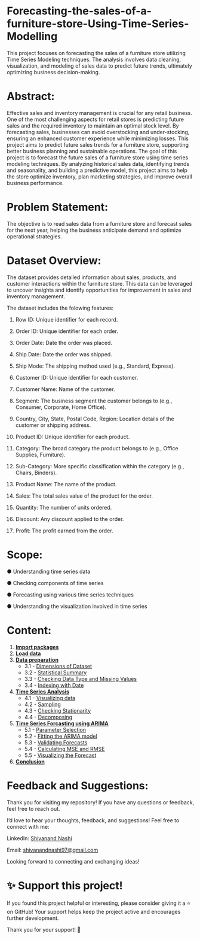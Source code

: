   # Forecasting-the-sales-of-a-furniture-store-Using-Time-Series-Modelling
  
   This project focuses on forecasting the sales of a furniture store utilizing Time Series Modeling techniques. The analysis involves data cleaning, visualization, and modeling of sales data to predict future trends, ultimately optimizing business decision-making.
 
  # Abstract:
  Effective sales and inventory management is crucial for any retail business. One of the most challenging aspects for retail stores is predicting future sales and the required inventory to maintain an optimal stock level. By forecasting sales, businesses can avoid overstocking and under-stocking, ensuring an enhanced customer experience while minimizing losses. This project aims to predict future sales trends for a furniture store, supporting better business planning and sustainable operations.
  The goal of this project is to forecast the future sales of a furniture store using time series modeling techniques. By analyzing historical sales data, identifying trends and seasonality, and building a predictive model, this project aims to help the store optimize inventory, plan marketing strategies, and improve overall business performance.
  
  # Problem Statement:
  The objective is to read sales data from a furniture store and forecast sales for the next year, helping the business anticipate demand and optimize operational strategies.
  
  # Dataset  Overview:
  The dataset provides detailed information about sales, products, and customer interactions within the furniture store. This data can be leveraged to uncover insights and identify opportunities for improvement in sales and inventory management.

  The dataset includes the folowing features:
  
  1. Row ID: Unique identifier for each record.
  
  2. Order ID: Unique identifier for each order.
  
  3. Order Date: Date the order was placed.
  
  4. Ship Date: Date the order was shipped.
  
  5. Ship Mode: The shipping method used (e.g., Standard, Express).
  
  6. Customer ID: Unique identifier for each customer.
  
  7. Customer Name: Name of the customer.
 
  8. Segment: The business segment the customer belongs to (e.g., Consumer, Corporate, Home Office).
  
  9. Country, City, State, Postal Code, Region: Location details of the customer or shipping address.
  
  10. Product ID: Unique identifier for each product.
  
  11. Category: The broad category the product belongs to (e.g., Office Supplies, Furniture).
  
  12. Sub-Category: More specific classification within the category (e.g., Chairs, Binders).
 
  13. Product Name: The name of the product.
  
  14. Sales: The total sales value of the product for the order.
  
  15. Quantity: The number of units ordered.
  
  16. Discount: Any discount applied to the order.
  
  17. Profit: The profit earned from the order.
  
  # Scope:
  ●	Understanding time series data
  
  ●	Checking components of time series 
  
  ●	Forecasting using various time series techniques
 
  ●	Understanding the visualization involved in time series

  # Content:
  
  1. **[Import packages](#import_packages)**
  2. **[Load data](#load_data)**
  3. **[Data preparation](#data_preparation)**
      - 3.1 - [Dimensions of Dataset](#data_dimension)
      - 3.2 - [Statistical Summary](#Stat_sum)
      - 3.3 - [Checking Data Type and Missing Values](#check_data_type)
      - 3.4 - [Indexing with Date](#Indexing_with_Date)
  4. **[Time Series Analysis](#Time_Series_Analysis)**
      - 4.1 - [Visualizing data](#Visualizing_data)
      - 4.2 - [Sampling](#Sampling)
      - 4.3 - [Checking Stationarity](#Checking_Stationarity)
      - 4.4 - [Decomposing](#Decomposing)
  5. **[Time Series Forcasting using ARIMA](#Time_Series_Forcasting_using_ARIMA)**
      - 5.1 - [Parameter Selection](#Parameter_Selection)
      - 5.2 - [Fitting the ARIMA model](#Fitting_the_ARIMA)
      - 5.3 - [Validating Forecasts](#Validating_Forecasts)
      - 5.4 - [Calculating MSE and RMSE](#Calculating_MSE_and_RMSE)
      - 5.5 - [Visualizing the Forecast](#Visualizing_the_Forecast)
  6. **[Conclusion](#Conclusion)**

  # Feedback and Suggestions:

Thank you for visiting my repository! If you have any questions or feedback, feel free to reach out.

I’d love to hear your thoughts, feedback, and suggestions! Feel free to connect with me:

 LinkedIn: [Shivanand Nashi](https://www.linkedin.com/in/shivanand-s-nashi-79579821a)
 
 Email: shivanandnashi97@gmail.com


Looking forward to connecting and exchanging ideas!

# ✨ Support this project!
If you found this project helpful or interesting, please consider giving it a ⭐ on GitHub!
Your support helps keep the project active and encourages further development.

Thank you for your support! 💖
  
      
    
